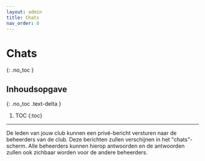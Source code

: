 ```yaml
---
layout: admin
title: Chats
nav_order: 8
---
```


# Chats
{: .no_toc }

## Inhoudsopgave
{: .no_toc .text-delta }

1. TOC
{:toc}

---

De leden van jouw club kunnen een privé-bericht versturen naar de beheerders van de club. Deze berichten zullen verschijnen in het "chats"-scherm. Alle beheerders kunnen hierop antwoorden en de antwoorden zullen ook zichbaar worden voor de andere beheerders. 
